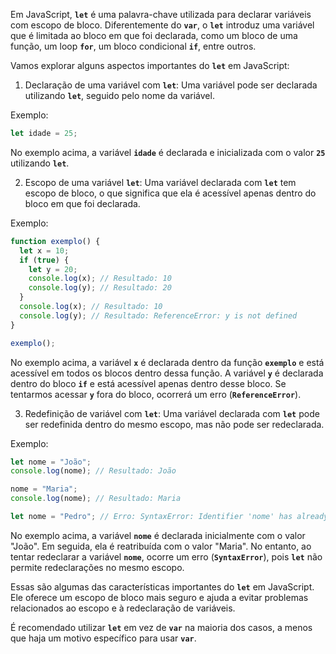 Em JavaScript, **`let`** é uma palavra-chave utilizada para declarar variáveis com escopo de bloco. Diferentemente do **`var`**, o **`let`** introduz uma variável que é limitada ao bloco em que foi declarada, como um bloco de uma função, um loop **`for`**, um bloco condicional **`if`**, entre outros.

Vamos explorar alguns aspectos importantes do **`let`** em JavaScript:

1. Declaração de uma variável com **`let`**:
Uma variável pode ser declarada utilizando **`let`**, seguido pelo nome da variável.

Exemplo:

```javascript
let idade = 25;
```

No exemplo acima, a variável **`idade`** é declarada e inicializada com o valor **`25`** utilizando **`let`**.

2. Escopo de uma variável **`let`**:
Uma variável declarada com **`let`** tem escopo de bloco, o que significa que ela é acessível apenas dentro do bloco em que foi declarada.

Exemplo:

```javascript
function exemplo() {
  let x = 10;
  if (true) {
    let y = 20;
    console.log(x); // Resultado: 10
    console.log(y); // Resultado: 20
  }
  console.log(x); // Resultado: 10
  console.log(y); // Resultado: ReferenceError: y is not defined
}

exemplo();
```

No exemplo acima, a variável **`x`** é declarada dentro da função **`exemplo`** e está acessível em todos os blocos dentro dessa função. A variável **`y`** é declarada dentro do bloco **`if`** e está acessível apenas dentro desse bloco. Se tentarmos acessar **`y`** fora do bloco, ocorrerá um erro (**`ReferenceError`**).

3. Redefinição de variável com **`let`**:
Uma variável declarada com **`let`** pode ser redefinida dentro do mesmo escopo, mas não pode ser redeclarada.

Exemplo:

```javascript
let nome = "João";
console.log(nome); // Resultado: João

nome = "Maria";
console.log(nome); // Resultado: Maria

let nome = "Pedro"; // Erro: SyntaxError: Identifier 'nome' has already been declared
```

No exemplo acima, a variável **`nome`** é declarada inicialmente com o valor "João". Em seguida, ela é reatribuída com o valor "Maria". No entanto, ao tentar redeclarar a variável **`nome`**, ocorre um erro (**`SyntaxError`**), pois **`let`** não permite redeclarações no mesmo escopo.

Essas são algumas das características importantes do **`let`** em JavaScript. Ele oferece um escopo de bloco mais seguro e ajuda a evitar problemas relacionados ao escopo e à redeclaração de variáveis.

É recomendado utilizar **`let`** em vez de **`var`** na maioria dos casos, a menos que haja um motivo específico para usar **`var`**.